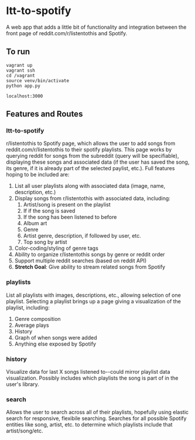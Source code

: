 # ltt-to-spotify
A web app that adds a little bit of functionality and integration between the front page of reddit.com/r/listentothis and Spotify.

## To run

```
vagrant up
vagrant ssh
cd /vagrant
source venv/bin/activate
python app.py

localhost:3000
```

## Features and Routes


### ltt-to-spotify

r/listentothis to Spotify page, which allows the user to add songs from reddit.com/r/listentothis to their spotify playlists. This page works by querying reddit for songs from the subreddit (query will be specifiable), displaying these songs and associated data (if the user has saved the song, its genre, if it is already part of the selected paylist, etc.). Full features hoping to be included are:

1. List all user playlists along with associated data (image, name, description, etc.)
2. Display songs from r/listentothis with associated data, including:
   1. Artist/song is present on the playlist
   2. If if the song is saved
   3. If the song has been listened to before
   4. Album art
   5. Genre
   6. Artist genre, description, if followed by user, etc.
   7. Top song by artist
3. Color-coding/styling of genre tags
4. Ability to organize r/listentothis songs by genre or reddit order
5. Support multiple reddit searches (based on reddit API)
6. **Stretch Goal**: Give ability to stream related songs from Spotify


### playlists

List all playlists with images, descriptions, etc., allowing selection of one playlist. Selecting a playlist brings up a page giving a visualization of the playlist, including:

1. Genre composition
2. Average plays
3. History
4. Graph of when songs were added
5. Anything else exposed by Spotify


### history

Visualize data for last X songs listened to--could mirror playlist data visualization. Possibly includes which playlists the song is part of in the user's library.


### search

Allows the user to search across all of their playlists, hopefully using elastic search for responsive, flexibile searching. Searches for all possible Spotify entities like song, artist, etc. to determine which playlists include that artist/song/etc.
